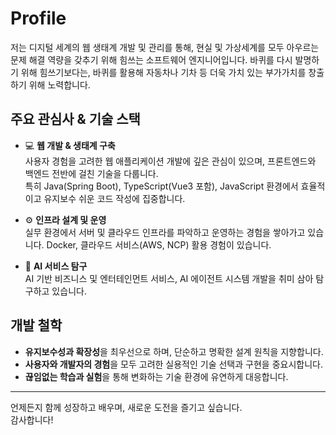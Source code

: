 # Profile

저는 디지털 세계의 웹 생태계 개발 및 관리를 통해, 현실 및 가상세계를 모두 아우르는 문제 해결 역량을 갖추기 위해 힘쓰는 소프트웨어 엔지니어입니다. 
바퀴를 다시 발명하기 위해 힘쓰기보다는, 바퀴를 활용해 자동차나 기차 등 더욱 가치 있는 부가가치를 창출하기 위해 노력합니다.

## 주요 관심사 & 기술 스택

- 💻 **웹 개발 & 생태계 구축**  
  사용자 경험을 고려한 웹 애플리케이션 개발에 깊은 관심이 있으며, 프론트엔드와 백엔드 전반에 걸친 기술을 다룹니다.  
  특히 Java(Spring Boot), TypeScript(Vue3 포함), JavaScript 환경에서 효율적이고 유지보수 쉬운 코드 작성에 집중합니다.

- ⚙️ **인프라 설계 및 운영**  
  실무 환경에서 서버 및 클라우드 인프라를 파악하고 운영하는 경험을 쌓아가고 있습니다.
  Docker, 클라우드 서비스(AWS, NCP) 활용 경험이 있습니다.

- 🤖 **AI 서비스 탐구**  
  AI 기반 비즈니스 및 엔터테인먼트 서비스, AI 에이전트 시스템 개발을 취미 삼아 탐구하고 있습니다.

## 개발 철학

- **유지보수성과 확장성**을 최우선으로 하며, 단순하고 명확한 설계 원칙을 지향합니다.  
- **사용자와 개발자의 경험**을 모두 고려한 실용적인 기술 선택과 구현을 중요시합니다.  
- **끊임없는 학습과 실험**을 통해 변화하는 기술 환경에 유연하게 대응합니다.

---

언제든지 함께 성장하고 배우며, 새로운 도전을 즐기고 싶습니다.  
감사합니다!


